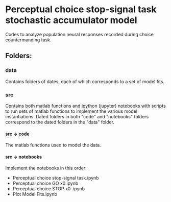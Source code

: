 # Perceptual choice stop-signal task stochastic accumulator model
Codes to analyze population neural responses recorded during choice countermanding task.

## Folders:
### data
Contains folders of dates, each of which corresponds to a set of model fits.

### src
Contains both matlab functions and ipython (jupyter) notebooks with scripts to run sets of matlab functions to implement the various model instantiations. Dated folders in both "code" and "notebooks" folders correspond to the dated folders in the "data" folder.

#### src -> code
The matlab functions used to model the data.

#### src -> notebooks
Implement the notebooks in this order:
- Perceptual choice stop-signal task.ipynb
- Perceptual choice GO x0.ipynb
- Perceptual choice STOP x0 .ipynb
- Plot Model Fits.ipynb

